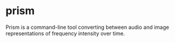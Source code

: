# prism

Prism is a command-line tool converting between audio and image representations of frequency intensity over time.
